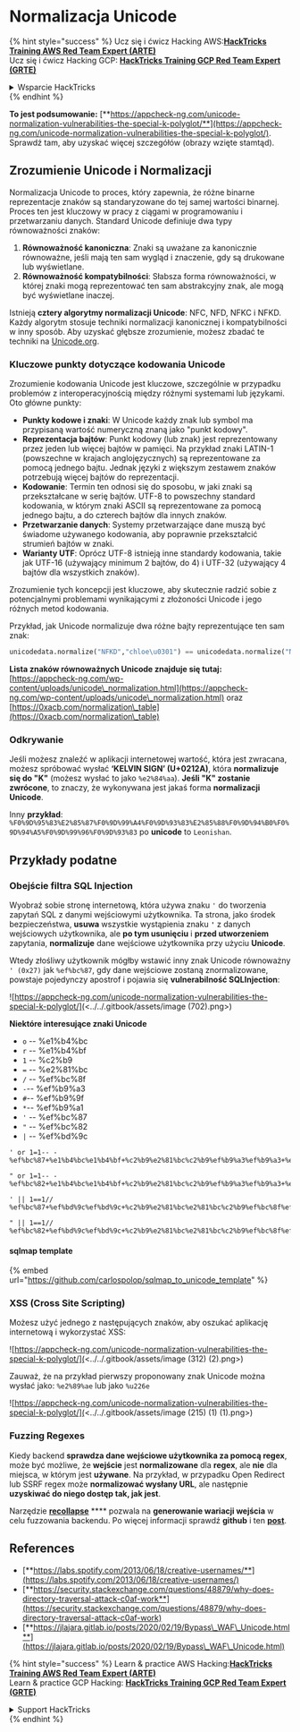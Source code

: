 # Normalizacja Unicode

{% hint style="success" %}
Ucz się i ćwicz Hacking AWS:<img src="/.gitbook/assets/arte.png" alt="" data-size="line">[**HackTricks Training AWS Red Team Expert (ARTE)**](https://training.hacktricks.xyz/courses/arte)<img src="/.gitbook/assets/arte.png" alt="" data-size="line">\
Ucz się i ćwicz Hacking GCP: <img src="/.gitbook/assets/grte.png" alt="" data-size="line">[**HackTricks Training GCP Red Team Expert (GRTE)**<img src="/.gitbook/assets/grte.png" alt="" data-size="line">](https://training.hacktricks.xyz/courses/grte)

<details>

<summary>Wsparcie HackTricks</summary>

* Sprawdź [**plany subskrypcyjne**](https://github.com/sponsors/carlospolop)!
* **Dołącz do** 💬 [**grupy Discord**](https://discord.gg/hRep4RUj7f) lub [**grupy telegram**](https://t.me/peass) lub **śledź** nas na **Twitterze** 🐦 [**@hacktricks\_live**](https://twitter.com/hacktricks\_live)**.**
* **Podziel się sztuczkami hackingowymi, przesyłając PR-y do** [**HackTricks**](https://github.com/carlospolop/hacktricks) i [**HackTricks Cloud**](https://github.com/carlospolop/hacktricks-cloud) repozytoriów github.

</details>
{% endhint %}

**To jest podsumowanie:** [**https://appcheck-ng.com/unicode-normalization-vulnerabilities-the-special-k-polyglot/**](https://appcheck-ng.com/unicode-normalization-vulnerabilities-the-special-k-polyglot/). Sprawdź tam, aby uzyskać więcej szczegółów (obrazy wzięte stamtąd).

## Zrozumienie Unicode i Normalizacji

Normalizacja Unicode to proces, który zapewnia, że różne binarne reprezentacje znaków są standaryzowane do tej samej wartości binarnej. Proces ten jest kluczowy w pracy z ciągami w programowaniu i przetwarzaniu danych. Standard Unicode definiuje dwa typy równoważności znaków:

1. **Równoważność kanoniczna**: Znaki są uważane za kanonicznie równoważne, jeśli mają ten sam wygląd i znaczenie, gdy są drukowane lub wyświetlane.
2. **Równoważność kompatybilności**: Słabsza forma równoważności, w której znaki mogą reprezentować ten sam abstrakcyjny znak, ale mogą być wyświetlane inaczej.

Istnieją **cztery algorytmy normalizacji Unicode**: NFC, NFD, NFKC i NFKD. Każdy algorytm stosuje techniki normalizacji kanonicznej i kompatybilności w inny sposób. Aby uzyskać głębsze zrozumienie, możesz zbadać te techniki na [Unicode.org](https://unicode.org/).

### Kluczowe punkty dotyczące kodowania Unicode

Zrozumienie kodowania Unicode jest kluczowe, szczególnie w przypadku problemów z interoperacyjnością między różnymi systemami lub językami. Oto główne punkty:

* **Punkty kodowe i znaki**: W Unicode każdy znak lub symbol ma przypisaną wartość numeryczną znaną jako "punkt kodowy".
* **Reprezentacja bajtów**: Punkt kodowy (lub znak) jest reprezentowany przez jeden lub więcej bajtów w pamięci. Na przykład znaki LATIN-1 (powszechne w krajach anglojęzycznych) są reprezentowane za pomocą jednego bajtu. Jednak języki z większym zestawem znaków potrzebują więcej bajtów do reprezentacji.
* **Kodowanie**: Termin ten odnosi się do sposobu, w jaki znaki są przekształcane w serię bajtów. UTF-8 to powszechny standard kodowania, w którym znaki ASCII są reprezentowane za pomocą jednego bajtu, a do czterech bajtów dla innych znaków.
* **Przetwarzanie danych**: Systemy przetwarzające dane muszą być świadome używanego kodowania, aby poprawnie przekształcić strumień bajtów w znaki.
* **Warianty UTF**: Oprócz UTF-8 istnieją inne standardy kodowania, takie jak UTF-16 (używający minimum 2 bajtów, do 4) i UTF-32 (używający 4 bajtów dla wszystkich znaków).

Zrozumienie tych koncepcji jest kluczowe, aby skutecznie radzić sobie z potencjalnymi problemami wynikającymi z złożoności Unicode i jego różnych metod kodowania.

Przykład, jak Unicode normalizuje dwa różne bajty reprezentujące ten sam znak:
```python
unicodedata.normalize("NFKD","chloe\u0301") == unicodedata.normalize("NFKD", "chlo\u00e9")
```
**Lista znaków równoważnych Unicode znajduje się tutaj:** [https://appcheck-ng.com/wp-content/uploads/unicode\_normalization.html](https://appcheck-ng.com/wp-content/uploads/unicode\_normalization.html) oraz [https://0xacb.com/normalization\_table](https://0xacb.com/normalization\_table)

### Odkrywanie

Jeśli możesz znaleźć w aplikacji internetowej wartość, która jest zwracana, możesz spróbować wysłać **‘KELVIN SIGN’ (U+0212A)**, która **normalizuje się do "K"** (możesz wysłać to jako `%e2%84%aa`). **Jeśli "K" zostanie zwrócone**, to znaczy, że wykonywana jest jakaś forma **normalizacji Unicode**.

Inny **przykład**: `%F0%9D%95%83%E2%85%87%F0%9D%99%A4%F0%9D%93%83%E2%85%88%F0%9D%94%B0%F0%9D%94%A5%F0%9D%99%96%F0%9D%93%83` po **unicode** to `Leonishan`.

## **Przykłady podatne**

### **Obejście filtra SQL Injection**

Wyobraź sobie stronę internetową, która używa znaku `'` do tworzenia zapytań SQL z danymi wejściowymi użytkownika. Ta strona, jako środek bezpieczeństwa, **usuwa** wszystkie wystąpienia znaku **`'`** z danych wejściowych użytkownika, ale **po tym usunięciu** i **przed utworzeniem** zapytania, **normalizuje** dane wejściowe użytkownika przy użyciu **Unicode**.

Wtedy złośliwy użytkownik mógłby wstawić inny znak Unicode równoważny `' (0x27)` jak `%ef%bc%87`, gdy dane wejściowe zostaną znormalizowane, powstaje pojedynczy apostrof i pojawia się **vulnerabilność SQLInjection**:

![https://appcheck-ng.com/unicode-normalization-vulnerabilities-the-special-k-polyglot/](<../../.gitbook/assets/image (702).png>)

**Niektóre interesujące znaki Unicode**

* `o` -- %e1%b4%bc
* `r` -- %e1%b4%bf
* `1` -- %c2%b9
* `=` -- %e2%81%bc
* `/` -- %ef%bc%8f
* `-`-- %ef%b9%a3
* `#`-- %ef%b9%9f
* `*`-- %ef%b9%a1
* `'` -- %ef%bc%87
* `"` -- %ef%bc%82
* `|` -- %ef%bd%9c
```
' or 1=1-- -
%ef%bc%87+%e1%b4%bc%e1%b4%bf+%c2%b9%e2%81%bc%c2%b9%ef%b9%a3%ef%b9%a3+%ef%b9%a3

" or 1=1-- -
%ef%bc%82+%e1%b4%bc%e1%b4%bf+%c2%b9%e2%81%bc%c2%b9%ef%b9%a3%ef%b9%a3+%ef%b9%a3

' || 1==1//
%ef%bc%87+%ef%bd%9c%ef%bd%9c+%c2%b9%e2%81%bc%e2%81%bc%c2%b9%ef%bc%8f%ef%bc%8f

" || 1==1//
%ef%bc%82+%ef%bd%9c%ef%bd%9c+%c2%b9%e2%81%bc%e2%81%bc%c2%b9%ef%bc%8f%ef%bc%8f
```
#### sqlmap template

{% embed url="https://github.com/carlospolop/sqlmap_to_unicode_template" %}

### XSS (Cross Site Scripting)

Możesz użyć jednego z następujących znaków, aby oszukać aplikację internetową i wykorzystać XSS:

![https://appcheck-ng.com/unicode-normalization-vulnerabilities-the-special-k-polyglot/](<../../.gitbook/assets/image (312) (2).png>)

Zauważ, że na przykład pierwszy proponowany znak Unicode można wysłać jako: `%e2%89%ae` lub jako `%u226e`

![https://appcheck-ng.com/unicode-normalization-vulnerabilities-the-special-k-polyglot/](<../../.gitbook/assets/image (215) (1) (1).png>)

### Fuzzing Regexes

Kiedy backend **sprawdza dane wejściowe użytkownika za pomocą regex**, może być możliwe, że **wejście** jest **normalizowane** dla **regex**, ale **nie** dla miejsca, w którym jest **używane**. Na przykład, w przypadku Open Redirect lub SSRF regex może **normalizować wysłany URL**, ale następnie **uzyskiwać do niego dostęp tak, jak jest**.

Narzędzie [**recollapse**](https://github.com/0xacb/recollapse) \*\*\*\* pozwala na **generowanie wariacji wejścia** w celu fuzzowania backendu. Po więcej informacji sprawdź **github** i ten [**post**](https://0xacb.com/2022/11/21/recollapse/).

## References

* [**https://labs.spotify.com/2013/06/18/creative-usernames/**](https://labs.spotify.com/2013/06/18/creative-usernames/)
* [**https://security.stackexchange.com/questions/48879/why-does-directory-traversal-attack-c0af-work**](https://security.stackexchange.com/questions/48879/why-does-directory-traversal-attack-c0af-work)
* [**https://jlajara.gitlab.io/posts/2020/02/19/Bypass\_WAF\_Unicode.html**](https://jlajara.gitlab.io/posts/2020/02/19/Bypass\_WAF\_Unicode.html)

{% hint style="success" %}
Learn & practice AWS Hacking:<img src="/.gitbook/assets/arte.png" alt="" data-size="line">[**HackTricks Training AWS Red Team Expert (ARTE)**](https://training.hacktricks.xyz/courses/arte)<img src="/.gitbook/assets/arte.png" alt="" data-size="line">\
Learn & practice GCP Hacking: <img src="/.gitbook/assets/grte.png" alt="" data-size="line">[**HackTricks Training GCP Red Team Expert (GRTE)**<img src="/.gitbook/assets/grte.png" alt="" data-size="line">](https://training.hacktricks.xyz/courses/grte)

<details>

<summary>Support HackTricks</summary>

* Sprawdź [**plany subskrypcyjne**](https://github.com/sponsors/carlospolop)!
* **Dołącz do** 💬 [**grupy Discord**](https://discord.gg/hRep4RUj7f) lub [**grupy telegram**](https://t.me/peass) lub **śledź** nas na **Twitterze** 🐦 [**@hacktricks\_live**](https://twitter.com/hacktricks\_live)**.**
* **Podziel się trikami hackingowymi, przesyłając PR do** [**HackTricks**](https://github.com/carlospolop/hacktricks) i [**HackTricks Cloud**](https://github.com/carlospolop/hacktricks-cloud) repozytoriów github.

</details>
{% endhint %}
